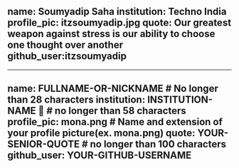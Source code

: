 
name: Soumyadip Saha
institution: Techno India 
profile_pic: itzsoumyadip.jpg
quote: Our greatest weapon against stress is our ability to choose one thought over another
github_user:itzsoumyadip 
---

---
name: FULLNAME-OR-NICKNAME # No longer than 28 characters
institution: INSTITUTION-NAME 🚩 # no longer than 58 characters
profile_pic: mona.png # Name and extension of your profile picture(ex. mona.png)
quote: YOUR-SENIOR-QUOTE # no longer than 100 characters
github_user: YOUR-GITHUB-USERNAME
---

